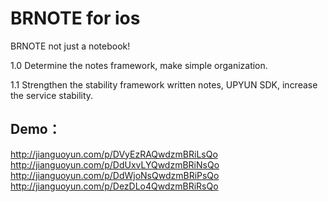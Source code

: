 BRNOTE for ios
=================
BRNOTE not just a notebook! 

1.0
Determine the notes framework, make simple organization.

1.1
Strengthen the stability framework written notes, UPYUN SDK, increase the service stability.

Demo：
-----------------
http://jianguoyun.com/p/DVyEzRAQwdzmBRiLsQo
<br/>
http://jianguoyun.com/p/DdUxvLYQwdzmBRiNsQo
<br/>
http://jianguoyun.com/p/DdWjoNsQwdzmBRiPsQo
<br/>
http://jianguoyun.com/p/DezDLo4QwdzmBRiRsQo
